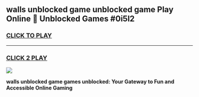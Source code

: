 
## walls unblocked game unblocked game Play Online 👋 Unblocked Games #0i5l2
<h3>
<a href="https://premium.freeplayer.one?title=walls_unblocked_game&ref=21F">CLICK TO PLAY</a></h3>
<hr>

<h3>
<a href="https://premium.freeplayer.one?title=walls_unblocked_game&ref=21F">CLICK 2 PLAY</a>
  
</h3>

<a href="https://premium.freeplayer.one?title=walls_unblocked_game&ref=21F/"><img src="https://clearcache.store/games.png"></a>


**walls unblocked game games unblocked: Your Gateway to Fun and Accessible Online Gaming**
